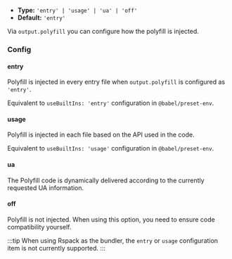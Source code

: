 - **Type:** `'entry' | 'usage' | 'ua' | 'off'`
- **Default:** `'entry'`

Via `output.polyfill` you can configure how the polyfill is injected.

### Config

#### entry

Polyfill is injected in every entry file when `output.polyfill` is configured as `'entry'`.

Equivalent to `useBuiltIns: 'entry'` configuration in `@babel/preset-env`.

#### usage

Polyfill is injected in each file based on the API used in the code.

Equivalent to `useBuiltIns: 'usage'` configuration in `@babel/preset-env`.

#### ua

The Polyfill code is dynamically delivered according to the currently requested UA information.

#### off

Polyfill is not injected. When using this option, you need to ensure code compatibility yourself.

:::tip
When using Rspack as the bundler, the `entry` or `usage` configuration item is not currently supported.
:::
